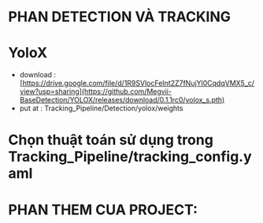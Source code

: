 # PHAN DETECTION VÀ TRACKING




# YoloX 

  - download : [https://drive.google.com/file/d/1R9SVlocFeInt2Z7fNujYl0CqdqVMX5_c/view?usp=sharing](https://github.com/Megvii-BaseDetection/YOLOX/releases/download/0.1.1rc0/yolox_s.pth)
  - put at : Tracking_Pipeline/Detection/yolox/weights



# Chọn thuật toán sử dụng trong Tracking_Pipeline/tracking_config.yaml

# PHAN THEM CUA PROJECT:
